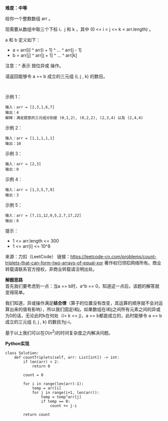 **难度：中等**  

给你一个整数数组 arr 。

现需要从数组中取三个下标 i、j 和 k ，其中 (0 <= i < j <= k < arr.length) 。

a 和 b 定义如下：

- a = arr[i] ^ arr[i + 1] ^ ... ^ arr[j - 1]
- b = arr[j] ^ arr[j + 1] ^ ... ^ arr[k]

注意：^ 表示 按位异或 操作。

请返回能够令 a == b 成立的三元组 (i, j , k) 的数目。

 

示例 1：
```
输入：arr = [2,3,1,6,7]
输出：4
解释：满足题意的三元组分别是 (0,1,2), (0,2,2), (2,3,4) 以及 (2,4,4)
```
示例 2：
```
输入：arr = [1,1,1,1,1]
输出：10
```
示例 3：
```
输入：arr = [2,3]
输出：0
```
示例 4：
```
输入：arr = [1,3,5,7,9]
输出：3
```
示例 5：
```
输入：arr = [7,11,12,9,5,2,7,17,22]
输出：8
```

提示：

- 1 <= arr.length <= 300
- 1 <= arr[i] <= 10^8

来源：力扣（LeetCode）
链接：https://leetcode-cn.com/problems/count-triplets-that-can-form-two-arrays-of-equal-xor
著作权归领扣网络所有。商业转载请联系官方授权，非商业转载请注明出处。  

**解题思路**  
首先我们要考虑到一点：当a == b时，a^b == 0，知道这一点后，该题的解答就变得简单。  

我们知道，异或操作满足**结合律**（算子的位置没有改变，其运算的顺序就不会对运算出来的值有影响），所以我们固定i和j，如果数组在i和j之间所有元素之间的异或为0的话，无论此时k在何处（i< k <= j)，a == b都是成立的，此时能够令 a == b 成立的三元组 (i, j , k) 的数目为j-i。 

基于以上我们可以在$O(n^2)$的时间复杂度之内解决问题。

**Python实现**  
```
class Solution:
    def countTriplets(self, arr: List[int]) -> int:
        if len(arr) < 2:
            return 0

        count = 0

        for i in range(len(arr)-1):
            temp = arr[i]
            for j in range(i+1, len(arr)):
                temp = temp^arr[j]
                if temp == 0:
                    count += j-i

        return count
```